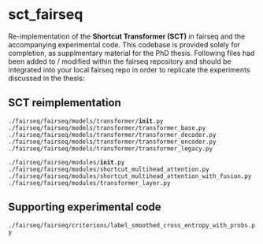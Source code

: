 # sct_fairseq
Re-implementation of the **Shortcut Transformer (SCT)** in fairseq and the accompanying experimental code. This codebase is provided solely for completion, as supplmentary material for the PhD thesis.
Following files had been added to / modified within the fairseq repository and should be integrated into your local fairseq repo in order to replicate the experiments discussed in the thesis:


## SCT reimplementation  
<code>./fairseq/fairseq/models/transformer/__init__.py</code>  
<code>./fairseq/fairseq/models/transformer/transformer_base.py</code>  
<code>./fairseq/fairseq/models/transformer/transformer_decoder.py</code>  
<code>./fairseq/fairseq/models/transformer/transformer_encoder.py</code>  
<code>./fairseq/fairseq/models/transformer/transformer_legacy.py</code>  
  
<code>./fairseq/fairseq/modules/__init__.py</code>  
<code>./fairseq/fairseq/modules/shortcut_multihead_attention.py</code>  
<code>./fairseq/fairseq/modules/shortcut_multihead_attention_with_fusion.py</code>  
<code>./fairseq/fairseq/modules/transformer_layer.py</code>  
  
  
## Supporting experimental code  
<code>./fairseq/fairseq/criterions/label_smoothed_cross_entropy_with_probs.py</code>
